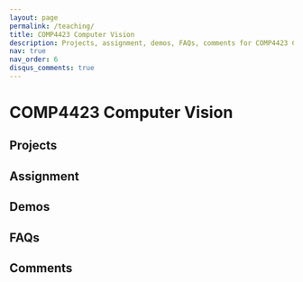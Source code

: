 ```yaml
---
layout: page
permalink: /teaching/
title: COMP4423 Computer Vision
description: Projects, assignment, demos, FAQs, comments for COMP4423 Computer Vision course.
nav: true
nav_order: 6
disqus_comments: true
---
```


# COMP4423 Computer Vision

## Projects

## Assignment

## Demos

## FAQs

## Comments

